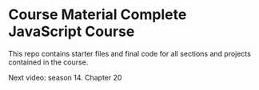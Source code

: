 # Course Material Complete JavaScript Course

This repo contains starter files and final code for all sections and projects contained in the course.

Next video: season 14. Chapter 20

